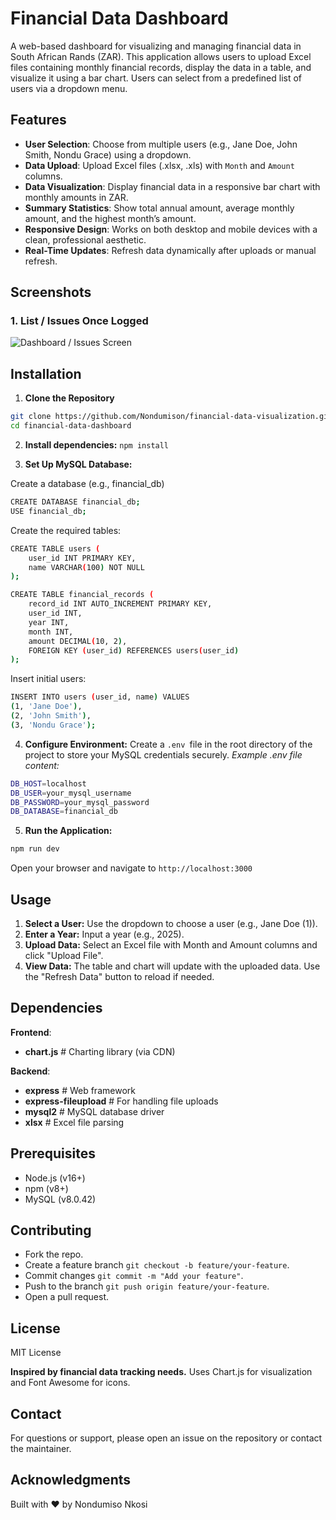 # Financial Data Dashboard 

A web-based dashboard for visualizing and managing financial data in South African Rands (ZAR). This application allows users to upload Excel files containing monthly financial records, display the data in a table, and visualize it using a bar chart. Users can select from a predefined list of users via a dropdown menu.

## Features
- **User Selection**: Choose from multiple users (e.g., Jane Doe, John Smith, Nondu Grace) using a dropdown.
- **Data Upload**: Upload Excel files (.xlsx, .xls) with `Month` and `Amount` columns.
- **Data Visualization**: Display financial data in a responsive bar chart with monthly amounts in ZAR.
- **Summary Statistics**: Show total annual amount, average monthly amount, and the highest month’s amount.
- **Responsive Design**: Works on both desktop and mobile devices with a clean, professional aesthetic.
- **Real-Time Updates**: Refresh data dynamically after uploads or manual refresh.

## Screenshots
### 1. List / Issues Once Logged

![Dashboard / Issues Screen](./client/public/list.jpeg)

## Installation
1. **Clone the Repository**
  
```bash
git clone https://github.com/Nondumison/financial-data-visualization.git
cd financial-data-dashboard
```
2. **Install dependencies:**
`npm install`

3. **Set Up MySQL Database:**

Create a database (e.g., financial_db)
```bash
CREATE DATABASE financial_db;
USE financial_db;
```
Create the required tables:
```bash
CREATE TABLE users (
    user_id INT PRIMARY KEY,
    name VARCHAR(100) NOT NULL
);

CREATE TABLE financial_records (
    record_id INT AUTO_INCREMENT PRIMARY KEY,
    user_id INT,
    year INT,
    month INT,
    amount DECIMAL(10, 2),
    FOREIGN KEY (user_id) REFERENCES users(user_id)
);
```
Insert initial users:
```bash
INSERT INTO users (user_id, name) VALUES
(1, 'Jane Doe'),
(2, 'John Smith'),
(3, 'Nondu Grace');
```

4. **Configure Environment:**
Create a `.env `file in the root directory of the project to store your MySQL credentials securely. 
*Example .env file content:*
```bash
DB_HOST=localhost
DB_USER=your_mysql_username
DB_PASSWORD=your_mysql_password
DB_DATABASE=financial_db
```
5. **Run the Application:**
```bash
npm run dev
```
Open your browser and navigate to `http://localhost:3000`

## Usage

1. **Select a User:** Use the dropdown to choose a user (e.g., Jane Doe (1)).
2. **Enter a Year:** Input a year (e.g., 2025).
3. **Upload Data:** Select an Excel file with Month and Amount columns and click "Upload File".
4. **View Data:** The table and chart will update with the uploaded data. Use the "Refresh Data" button to reload if needed.

## Dependencies

**Frontend**: 
- **chart.js** # Charting library (via CDN)

**Backend**: 
- **express** # Web framework
- **express-fileupload** # For handling file uploads
- **mysql2** # MySQL database driver
- **xlsx** # Excel file parsing

## Prerequisites

- Node.js (v16+)
- npm (v8+)
- MySQL (v8.0.42)

## Contributing

- Fork the repo.
- Create a feature branch `git checkout -b feature/your-feature`.
- Commit changes `git commit -m "Add your feature"`.
- Push to the branch `git push origin feature/your-feature`.
- Open a pull request.

## License
MIT License

**Inspired by financial data tracking needs.**
Uses Chart.js for visualization and Font Awesome for icons.

## Contact
For questions or support, please open an issue on the repository or contact the maintainer.

## Acknowledgments
Built with ❤️ by Nondumiso Nkosi